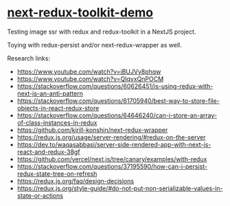 # [next-redux-toolkit-demo](https://github.com/discretegames/next-redux-toolkit-demo)

Testing image ssr with redux and redux-toolkit in a NextJS project.

Toying with redux-persist and/or next-redux-wrapper as well.

Research links:

-   <https://www.youtube.com/watch?v=iBUJVy8phqw>
-   <https://www.youtube.com/watch?v=QIqvxQnPOCM>
-   <https://stackoverflow.com/questions/60626451/is-using-redux-with-next-js-an-anti-pattern>
-   <https://stackoverflow.com/questions/61705940/best-way-to-store-file-objects-in-react-redux-store>
-   <https://stackoverflow.com/questions/64646240/can-i-store-an-array-of-class-instances-in-redux>
-   <https://github.com/kirill-konshin/next-redux-wrapper>
-   <https://redux.js.org/usage/server-rendering/#redux-on-the-server>
-   <https://dev.to/waqasabbasi/server-side-rendered-app-with-next-js-react-and-redux-38gf>
-   <https://github.com/vercel/next.js/tree/canary/examples/with-redux>
-   <https://stackoverflow.com/questions/37195590/how-can-i-persist-redux-state-tree-on-refresh>
-   <https://redux.js.org/faq/design-decisions>
-   <https://redux.js.org/style-guide/#do-not-put-non-serializable-values-in-state-or-actions>
